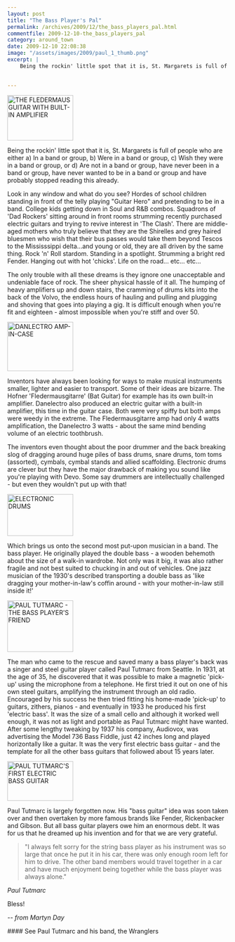 ```yaml
---
layout: post
title: "The Bass Player's Pal"
permalink: /archives/2009/12/the_bass_players_pal.html
commentfile: 2009-12-10-the_bass_players_pal
category: around_town
date: 2009-12-10 22:08:38
image: "/assets/images/2009/paul_1_thumb.png"
excerpt: |
    Being the rockin' little spot that it is, St. Margarets is full of people who are either a) In a band or group, b) Were in a band or group, c) Wish they were in a band or group, or d) Are not in a band or group, have never been in a band or group, have never wanted to be in a band or group and have probably stopped reading this already.
    

---
```


<a href="/assets/images/2009/paul_1.png" title="See larger version of - THE FLEDERMAUS GUITAR WITH BUILT-IN AMPLIFIER"><img src="/assets/images/2009/paul_1_thumb.png" width="150" height="103" alt="THE FLEDERMAUS GUITAR WITH BUILT-IN AMPLIFIER" class="right" /></a>

Being the rockin' little spot that it is, St. Margarets is full of people who are either a) In a band or group, b) Were in a band or group, c) Wish they were in a band or group, or d) Are not in a band or group, have never been in a band or group, have never wanted to be in a band or group and have probably stopped reading this already.

Look in any window and what do you see? Hordes of school children standing in front of the telly playing "Guitar Hero" and pretending to be in a band. College kids getting down in Soul and R&B combos. Squadrons of 'Dad Rockers' sitting around in front rooms strumming recently purchased electric guitars and trying to revive interest in 'The Clash'. There are middle-aged mothers who truly believe that they are the Shirelles and grey haired bluesmen who wish that their bus passes would take them beyond Tescos to the Mississsippi delta...and young or old, they are all driven by the same thing. Rock 'n' Roll stardom. Standing in a spotlight. Strumming a bright red Fender. Hanging out with hot 'chicks'. Life on the road... etc... etc...

The only trouble with all these dreams is they ignore one unacceptable and undeniable face of rock. The sheer physical hassle of it all. The humping of heavy amplifiers up and down stairs, the cramming of drums kits into the back of the Volvo, the endless hours of hauling and pulling and plugging and shoving that goes into playing a gig. It is difficult enough when you're fit and eighteen - almost impossible when you're stiff and over 50.

<a href="/assets/images/2009/paul_2.png" title="See larger version of - DANLECTRO AMP-IN-CASE"><img src="/assets/images/2009/paul_2_thumb.png" width="150" height="112" alt="DANLECTRO AMP-IN-CASE" class="photo right" /></a>

Inventors have always been looking for ways to make musical instruments smaller, lighter and easier to transport. Some of their ideas are bizarre. The Hofner 'Fledermausgitarre' (Bat Guitar) for example has its own built-in amplifier. Danelectro also produced an electric guitar with a built-in amplifier, this time in the guitar case. Both were very spiffy but both amps were weedy in the extreme. The Fledermausgitarre amp had only 4 watts amplification, the Danelectro 3 watts - about the same mind bending volume of an electric toothbrush.

The inventors even thought about the poor drummer and the back breaking slog of dragging around huge piles of bass drums, snare drums, tom toms (assorted), cymbals, cymbal stands and allied scaffolding. Electronic drums are clever but they have the major drawback of making you sound like you're playing with Devo. Some say drummers are intellectually challenged - but even they wouldn't put up with that!

<a href="/assets/images/2009/paul_3.png" title="See larger version of - ELECTRONIC DRUMS"><img src="/assets/images/2009/paul_3_thumb.png" width="150" height="95" alt="ELECTRONIC DRUMS" class="photo right" /></a>

Which brings us onto the second most put-upon musician in a band. The bass player. He originally played the double bass - a wooden behemoth about the size of a walk-in wardrobe. Not only was it big, it was also rather fragile and not best suited to chucking in and out of vehicles. One jazz musician of the 1930's described transporting a double bass as 'like dragging your mother-in-law's coffin around - with your mother-in-law still inside it!'

<a href="/assets/images/2009/paul_4.png" title="See larger version of - PAUL TUTMARC - THE BASS PLAYER'S FRIEND"><img src="/assets/images/2009/paul_4_thumb.png" width="150" height="117" alt="PAUL TUTMARC - THE BASS PLAYER'S FRIEND" class=" right" /></a>

The man who came to the rescue and saved many a bass player's back was a singer and steel guitar player called Paul Tutmarc from Seattle. In 1931, at the age of 35, he discovered that it was possible to make a magnetic 'pick-up' using the microphone from a telephone. He first tried it out on one of his own steel guitars, amplifying the instrument through an old radio. Encouraged by his success he then tried fitting his home-made 'pick-up' to guitars, zithers, pianos - and eventually in 1933 he produced his first 'electric bass'. It was the size of a small cello and although it worked well enough, it was not as light and portable as Paul Tutmarc might have wanted. After some lengthy tweaking by 1937 his company, Audiovox, was advertising the Model 736 Bass Fiddle, just 42 inches long and played horizontally like a guitar. It was the very first electric bass guitar - and the template for all the other bass guitars that followed about 15 years later.

<a href="/assets/images/2009/paul_5.png" title="See larger version of - PAUL TUTMARC'S FIRST ELECTRIC BASS GUITAR"><img src="/assets/images/2009/paul_5_thumb.png" width="150" height="90" alt="PAUL TUTMARC'S FIRST ELECTRIC BASS GUITAR" class="photo right" /></a>

Paul Tutmarc is largely forgotten now. His "bass guitar" idea was soon taken over and then overtaken by more famous brands like Fender, Rickenbacker and Gibson. But all bass guitar players owe him an enormous debt. It was for us that he dreamed up his invention and for that we are very grateful.

> "I always felt sorry for the string bass player as his instrument was so large that once he put it in his car, there was only enough room left for him to drive. The other band members would travel together in a car and have much enjoyment being together while the bass player was always alone."

<cite>Paul Tutmarc</cite>

Bless!

<cite>-- from Martyn Day</cite>

<div markdown="1" class="box">
#### See Paul Tutmarc and his band, the Wranglers

<object width="320" height="265">
<param name="movie" value="/assets/images/2009/skfqZUy20NQ&hl=en_GB&fs=1&rel=0&color1=0x402061&color2=0x9461ca"></param><param name="allowFullScreen" value="true"></param><param name="allowscriptaccess" value="always"></param><embed src="http://www.youtube.com/v/skfqZUy20NQ&hl=en_GB&fs=1&rel=0&color1=0x402061&color2=0x9461ca" type="application/x-shockwave-flash" allowscriptaccess="always" allowfullscreen="true" width="320" height="265"></embed></object>

</div>
